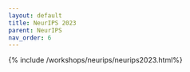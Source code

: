 ```yaml
---
layout: default
title: NeurIPS 2023
parent: NeurIPS
nav_order: 6
---
```

{% include /workshops/neurips/neurips2023.html%}